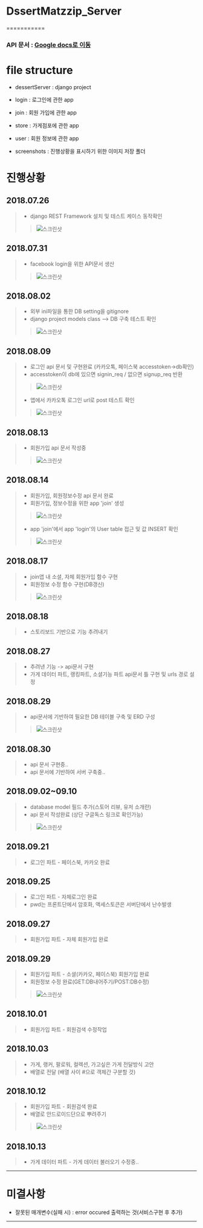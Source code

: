 #  DssertMatzzip_Server
===========

### API 문서 : [Google docs로 이동](https://docs.google.com/document/d/1K3fzN_OUAdnAGoy0OsK1ejsdH4eCdTpa25JWxrYZ6W8/edit)

# file structure

- dessertServer : django project

- login : 로그인에 관한 app

- join : 회원 가입에 관한 app

- store : 가게점포에 관한 app

- user : 회원 정보에 관한 app

- screenshots : 진행상황을 표시하기 위한 이미지 저장 폴더

# 진행상황
## 2018.07.26
> - django REST Framework 설치 및 테스트 케이스 동작확인
> > ![스크린샷](./screenshots/2018-07-26.png)

## 2018.07.31
> - facebook login을 위한 API문서 생산
> > ![스크린샷](./screenshots/2018-07-31.png)

## 2018.08.02
> - 외부 ini파일을 통한 DB setting을 gitignore
> - django project models class --> DB 구축 테스트 확인
> > ![스크린샷](./screenshots/2018-08-02.png)

## 2018.08.09
> - 로그인 api 문서 및 구현완료 (카카오톡, 페이스북 accesstoken->db확인)
> - accesstoken이 db에 있으면 signin_req / 없으면 signup_req 반환
> > ![스크린샷](./screenshots/2018-08-09.png)
> - 앱에서 카카오톡 로그인 url로 post 테스트 확인
> > ![스크린샷](./screenshots/2018-08-09-2.png)

## 2018.08.13
> - 회원가입 api 문서 작성중
> > ![스크린샷](./screenshots/2018-08-13.png)

## 2018.08.14
> - 회원가입, 회원정보수정 api 문서 완료
> - 회원가입, 정보수정을 위한 app 'join' 생성
> > ![스크린샷](./screenshots/2018-08-14.png)
> - app 'join'에서 app 'login'의 User table 접근 및 값 INSERT 확인
> > ![스크린샷](./screenshots/2018-08-14-2.png)

## 2018.08.17
> - join앱 내 소셜, 자체 회원가입 함수 구현
> - 회원정보 수정 함수 구현(DB갱신)
> > ![스크린샷](./screenshots/2018-08-17.png)

## 2018.08.18
> - 스토리보드 기반으로 기능 추려내기

## 2018.08.27
> - 추려낸 기능 -> api문서 구현
> - 가게 데이터 파트, 랭킹파트, 소셜기능 파트 api문서 틀 구현 및 urls 경로 설정

## 2018.08.29
> - api문서에 기반하여 필요한 DB 테이블 구축 및 ERD 구성
> > ![스크린샷](./screenshots/2018-08-29.png)

## 2018.08.30
> - api 문서 구현중..
> - api 문서에 기반하여 서버 구축중..

## 2018.09.02~09.10
> - database model 필드 추가(스토어 리뷰, 유저 소개란)
> - api 문서 작성완료 (상단 구글독스 링크로 확인가능)
> > ![스크린샷](./screenshots/2018-09-10.png)

## 2018.09.21
> - 로그인 파트 - 페이스북, 카카오 완료

## 2018.09.25
> - 로그인 파트 - 자체로그인 완료
> - pwd는 프론트단에서 암호화, 액세스토큰은 서버단에서 난수발생

## 2018.09.27
> - 회원가입 파트 - 자체 회원가입 완료

## 2018.09.29
> - 회원가입 파트 - 소셜(카카오, 페이스북) 회원가입 완료
> - 회원정보 수정 완료(GET:DB내어주기/POST:DB수정)
> > ![스크린샷](./screenshots/2018-10-11.png)

## 2018.10.01
> - 회원가입 파트 - 회원검색 수정작업

## 2018.10.03
> - 가게, 랭커, 팔로워, 컬렉션, 가고싶은 가게 전달방식 고안
> - 배열로 전달 (배열 사이 #으로 객체간 구분할 것)

## 2018.10.12
> - 회원가입 파트 - 회원검색 완료
> - 배열로 안드로이드단으로 뿌려주기
> > ![스크린샷](./screenshots/2018-10-12.png)

## 2018.10.13
> - 가게 데이터 파트 - 가게 데이터 불러오기 수정중..

-----------------

# 미결사항
- 잘못된 매개변수(실패 시) : error occured 출력하는 것(서비스구현 후 추가)

-----------------
